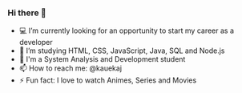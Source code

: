 ### Hi there 👋


- 💻 I’m currently looking for an opportunity to start my career as a developer
- 📕 I’m studying HTML, CSS, JavaScript, Java, SQL and Node.js
- 🏫 I'm a System Analysis and Development student
- 📫 How to reach me: @kauekaj
- ⚡ Fun fact: I love to watch Animes, Series and Movies


